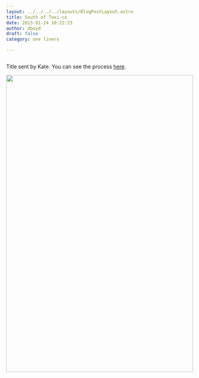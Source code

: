 ```yaml
---
layout: ../../../../layouts/BlogPostLayout.astro
title: South of Texi-co
date: 2013-01-24 10:22:23
author: dboyd
draft: false
category: one liners

---
```

<!-- wp:image {"id":3064} -->
<figure class="wp-block-image"><img src="https://danaboyd.local/wp-content/uploads/2019/02/texico.jpg" alt="" class="wp-image-3064"/></figure>
<!-- /wp:image -->

<!-- wp:paragraph -->
<p>Title sent by Kate. You can see the process <a href="https://danaboyd.local/south-of-texi-co/">here</a>.</p>
<!-- /wp:paragraph -->
<img
srcset="https://img.danaboyd.com/images/2013/01/texico_720.avif 720w, https://img.danaboyd.com/images/2013/01/texico_480.avif 480w"
sizes="(max-width: 720px) 100vw, (max-width: 480px) 100vw"
src="https://img.danaboyd.com/images/2013/01/texico.jpg"
alt=""
style="width: clamp(0px, 100%, 800px); height: auto;"
/>

